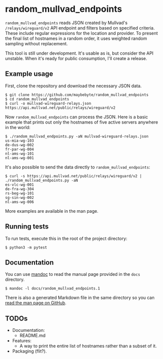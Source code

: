 # random_mullvad_endpoints

`random_mullvad_endpoints` reads JSON created by Mullvad's
`/relays/wireguard/v2` API endpoint and filters based on specified
criteria. These include regular expressions for the location and
provider. To present the final list of hostnames in a random order,
it uses weighted random sampling without replacement.

This tool is still under development. It's usable as is, but consider
the API unstable. When it's ready for public consumption, I'll
create a release.

## Example usage

First, clone the repository and download the necessary JSON data.

```shell
$ git clone https://github.com/maybebyte/random_mullvad_endpoints
$ cd random_mullvad_endpoints
$ curl -o mullvad-wireguard-relays.json https://api.mullvad.net/public/relays/wireguard/v2
```

Now `random_mullvad_endpoints` can process the JSON. Here is a basic
example that prints out only the hostnames of five active servers
anywhere in the world:

```shell
$ ./random_mullvad_endpoints.py -aN mullvad-wireguard-relays.json
us-mia-wg-103
de-dus-wg-002
fr-par-wg-004
nl-ams-wg-101
nl-ams-wg-001
```

It's also possible to send the data directly to
`random_mullvad_endpoints`:

```shell
$ curl -s https://api.mullvad.net/public/relays/wireguard/v2 | ./random_mullvad_endpoints.py -aN
es-vlc-wg-001
de-fra-wg-304
rs-beg-wg-101
sg-sin-wg-002
nl-ams-wg-006
```

More examples are available in the man page.

## Running tests

To run tests, execute this in the root of the project directory:

```shell
$ python3 -m pytest
```

## Documentation

You can use [mandoc](https://mandoc.bsd.lv/) to read the manual
page provided in the `docs` directory.

```shell
$ mandoc -l docs/random_mullvad_endpoints.1
```

There is also a generated Markdown file in the same directory so
you can [read the man page on
GitHub](https://github.com/maybebyte/random_mullvad_endpoints/blob/main/docs/random_mullvad_endpoints.md).

## TODOs

- Documentation:
  - README.md
- Features:
  - A way to print the entire list of hostnames rather than
    a subset of it.
- Packaging (flit?).
